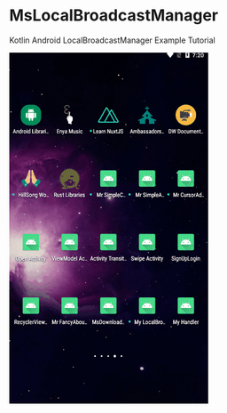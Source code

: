 # MsLocalBroadcastManager
Kotlin Android LocalBroadcastManager Example Tutorial

![LocalBroadcastManager Example](MsLocalBroadcastManager.gif)
